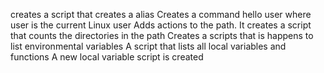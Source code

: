 creates a script that creates a alias
Creates a command hello user where user is the current Linux user
Adds actions to the path.
It creates a script that counts the directories in the path
Creates a scripts that is happens to list environmental variables
A script that lists all local variables and functions
A new local variable script is created
